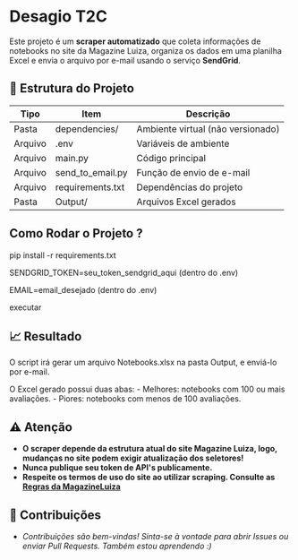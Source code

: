 # Desagio T2C

Este projeto é um **scraper automatizado** que coleta informações de notebooks no site da Magazine Luiza, organiza os dados em uma planilha Excel e envia o arquivo por e-mail usando o serviço **SendGrid**.

## 📂 Estrutura do Projeto

| Tipo          | Item                       | Descrição                          |
|---------------|----------------------------|------------------------------------|
| Pasta         | dependencies/              | Ambiente virtual (não versionado)  |
| Arquivo       | .env                       | Variáveis de ambiente              |
| Arquivo       | main.py                    | Código principal                   |
| Arquivo       | send_to_email.py     		 | Função de envio de e-mail          |
| Arquivo       | requirements.txt           | Dependências do projeto            |
| Pasta         | Output/                    | Arquivos Excel gerados             |


## Como Rodar o Projeto ?

pip install -r requirements.txt

SENDGRID_TOKEN=seu_token_sendgrid_aqui (dentro do .env)

EMAIL=email_desejado (dentro do .env)

executar

## 📈 Resultado

O script irá gerar um arquivo Notebooks.xlsx na pasta Output, e enviá-lo por e-mail.

O Excel gerado possui duas abas:
	- Melhores: notebooks com 100 ou mais avaliações.
	- Piores: notebooks com menos de 100 avaliações.

## ⚠️ Atenção

- **O scraper depende da estrutura atual do site Magazine Luiza, logo, mudanças no site podem exigir atualização dos seletores!**
- **Nunca publique seu token de API's publicamente.** 
- **Respeite os termos de uso do site ao utilizar scraping. Consulte as [Regras da MagazineLuiza](https://www.magazineluiza.com.br/robots.txt)**

## 🤝 Contribuições

- *Contribuições são bem-vindas! Sinta-se à vontade para abrir Issues ou enviar Pull Requests. Também estou aprendendo :)*
